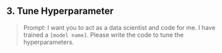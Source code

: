 ## 3. Tune Hyperparameter

> Prompt: I want you to act as a data scientist and code for me. I have trained a `[model name]`. Please write the code to tune the hyperparameters.